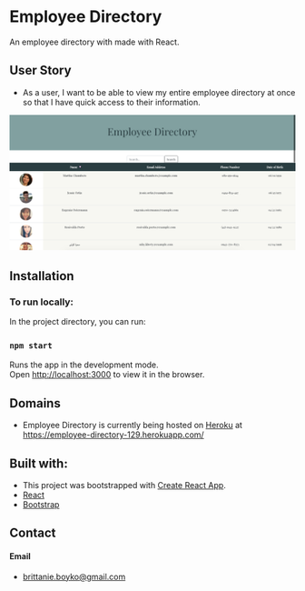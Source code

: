 # Employee Directory

An employee directory with made with React.

## User Story

* As a user, I want to be able to view my entire employee directory at once so that I have quick access to their information.

![fitnessTracker](public/employeeDirectory.png)


## Installation
### To run locally:
In the project directory, you can run:

### `npm start`

Runs the app in the development mode.<br />
Open [http://localhost:3000](http://localhost:3000) to view it in the browser.


## Domains
* Employee Directory is currently being hosted on [Heroku](https://heroku.com/) at https://employee-directory-129.herokuapp.com/

## Built with:
* This project was bootstrapped with [Create React App](https://github.com/facebook/create-react-app).
* [React](https://reactjs.org/)
* [Bootstrap](https://getbootstrap.com/)


## Contact
#### Email
* brittanie.boyko@gmail.com
